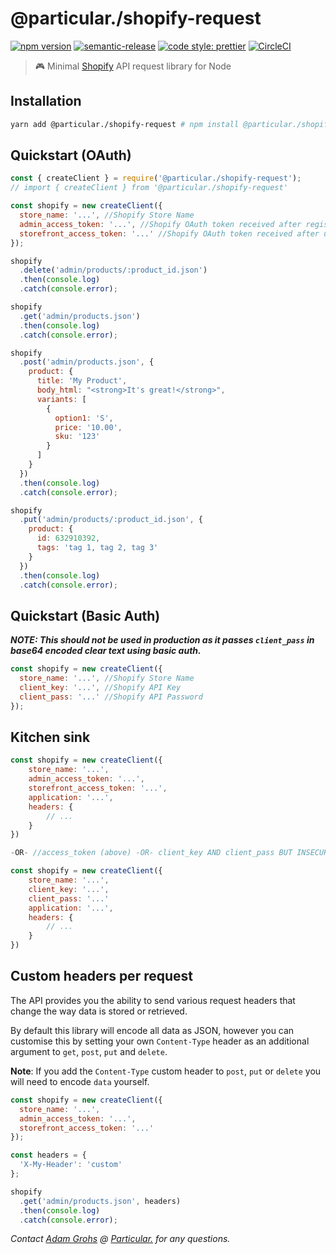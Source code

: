 # @particular./shopify-request

[![npm version](https://img.shields.io/npm/v/@particular./shopify-request.svg)](https://www.npmjs.com/package/@particular./shopify-request) [![semantic-release](https://img.shields.io/badge/%20%20%F0%9F%93%A6%F0%9F%9A%80-semantic--release-e10079.svg)](https://github.com/semantic-release/semantic-release) [![code style: prettier](https://img.shields.io/badge/code_style-prettier-ff69b4.svg)](https://github.com/prettier/prettier) [![CircleCI](https://img.shields.io/circleci/project/github/uniquelyparticular/shopify-request.svg?label=circleci)](https://circleci.com/gh/uniquelyparticular/shopify-request)

> 🎮 Minimal [Shopify](https://www.shopify.com) API request library for Node

## Installation

```bash
yarn add @particular./shopify-request # npm install @particular./shopify-request
```

## Quickstart (OAuth)

```js
const { createClient } = require('@particular./shopify-request');
// import { createClient } from '@particular./shopify-request'

const shopify = new createClient({
  store_name: '...', //Shopify Store Name
  admin_access_token: '...', //Shopify OAuth token received after registering as Public App and installing to Store
  storefront_access_token: '...' //Shopify OAuth token received after using admin_access_token to call 'admin/storefront_access_tokens.json'
});

shopify
  .delete('admin/products/:product_id.json')
  .then(console.log)
  .catch(console.error);

shopify
  .get('admin/products.json')
  .then(console.log)
  .catch(console.error);

shopify
  .post('admin/products.json', {
    product: {
      title: 'My Product',
      body_html: "<strong>It's great!</strong>",
      variants: [
        {
          option1: 'S',
          price: '10.00',
          sku: '123'
        }
      ]
    }
  })
  .then(console.log)
  .catch(console.error);

shopify
  .put('admin/products/:product_id.json', {
    product: {
      id: 632910392,
      tags: 'tag 1, tag 2, tag 3'
    }
  })
  .then(console.log)
  .catch(console.error);
```

## Quickstart (Basic Auth)

**_NOTE: This should not be used in production as it passes `client_pass` in base64 encoded clear text using basic auth._**

```js
const shopify = new createClient({
  store_name: '...', //Shopify Store Name
  client_key: '...', //Shopify API Key
  client_pass: '...' //Shopify API Password
});
```

## Kitchen sink

```js
const shopify = new createClient({
    store_name: '...',
    admin_access_token: '...',
    storefront_access_token: '...',
    application: '...',
    headers: {
        // ...
    }
})

-OR- //access_token (above) -OR- client_key AND client_pass BUT INSECURE (below)

const shopify = new createClient({
    store_name: '...',
    client_key: '...',
    client_pass: '...'
    application: '...',
    headers: {
        // ...
    }
})
```

## Custom headers per request

The API provides you the ability to send various request headers that change the way data is stored or retrieved.

By default this library will encode all data as JSON, however you can customise this by setting your own `Content-Type` header as an additional argument to `get`, `post`, `put` and `delete`.

**Note**: If you add the `Content-Type` custom header to `post`, `put` or `delete` you will need to encode `data` yourself.

```js
const shopify = new createClient({
  store_name: '...',
  admin_access_token: '...',
  storefront_access_token: '...'
});

const headers = {
  'X-My-Header': 'custom'
};

shopify
  .get('admin/products.json', headers)
  .then(console.log)
  .catch(console.error);
```

_Contact [Adam Grohs](https://www.linkedin.com/in/adamgrohs/) @ [Particular.](https://uniquelyparticular.com) for any questions._
